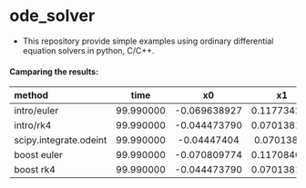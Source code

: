 # ode_solver

-  This repository provide simple examples using ordinary differential equation solvers in python, C/C++.

#### Camparing the results:


|method     |      time        |  x0           | x1        |
| :---      |  :---:           |   :---:       | :---:     |
|intro/euler      |      99.990000   |-0.069638927   |0.117734245|
|intro/rk4        |      99.990000   |-0.044473790   |0.070138180|
|scipy.integrate.odeint    |  99.990000   | -0.04447404   |  0.07013844|
| boost euler  |   99.990000  | -0.070809774  |  0.117084690|
|boost rk4    |   99.990000  | -0.044473790  | 0.070138180|

